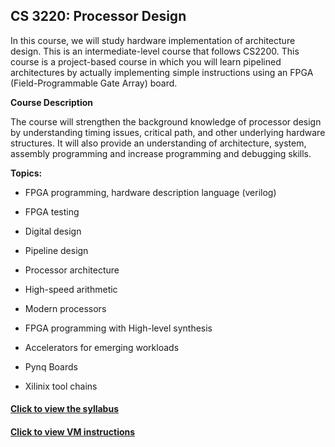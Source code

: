 

## CS 3220: Processor Design

In this course, we will study hardware implementation of architecture design. This is an intermediate-level course that follows CS2200. This course is a project-based course in which you will learn pipelined architectures by actually implementing simple instructions using an FPGA (Field-Programmable Gate Array) board. 

**Course Description**

 The course will strengthen the background knowledge of processor design by understanding timing issues, critical path, and other underlying hardware structures. It will also provide an understanding of architecture, system, assembly programming and increase programming and debugging skills. 

 

**Topics:**

- FPGA programming, hardware description language (verilog)

- FPGA testing 

- Digital design 

- Pipeline design 

-  Processor architecture 

- High-speed arithmetic

- Modern processors

- FPGA programming with High-level synthesis

- Accelerators for emerging workloads
- Pynq Boards 
- Xilinix tool chains 

 

#### [Click to view the syllabus](class_syllabus.html)

#### [Click to view VM instructions](access_vm_steps\access_vm_doc.html)


